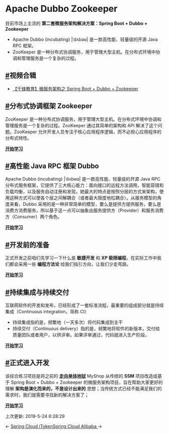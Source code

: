 # Apache Dubbo Zookeeper

目前市场上主流的 **第二套微服务架构解决方案：Spring Boot + Dubbo + Zookeeper**

- Apache Dubbo (incubating) |ˈdʌbəʊ| 是一款高性能、轻量级的开源 Java RPC 框架。
- ZooKeeper 是一种分布式协调服务，用于管理大型主机。在分布式环境中协调和管理服务是一个复杂的过程。

## [#](https://funtl.com/zh/guide/Apache-Dubbo.html#视频合辑)视频合辑

- [【千锋教育】微服务架构之 Spring Boot + Dubbo + Zookeeper](https://www.bilibili.com/video/av35685648)

## [#](https://funtl.com/zh/guide/Apache-Dubbo.html#分布式协调框架-zookeeper)分布式协调框架 Zookeeper

ZooKeeper 是一种分布式协调服务，用于管理大型主机。在分布式环境中协调和管理服务是一个复杂的过程。ZooKeeper 通过其简单的架构和 API 解决了这个问题。ZooKeeper 允许开发人员专注于核心应用程序逻辑，而不必担心应用程序的分布式特性。

[**开始学习**](https://funtl.com/zh/apache-dubbo-zookeeper/)

## [#](https://funtl.com/zh/guide/Apache-Dubbo.html#高性能-java-rpc-框架-dubbo)高性能 Java RPC 框架 Dubbo

Apache Dubbo (incubating) |ˈdʌbəʊ| 是一款高性能、轻量级的开源 Java RPC 分布式服务框架，它提供了三大核心能力：面向接口的远程方法调用，智能容错和负载均衡，以及服务自动注册和发现。她最大的特点是按照分层的方式来架构，使用这种方式可以使各个层之间解耦合（或者最大限度地松耦合）。从服务模型的角度来看，Dubbo 采用的是一种非常简单的模型，要么是提供方提供服务，要么是消费方消费服务，所以基于这一点可以抽象出服务提供方（Provider）和服务消费方（Consumer）两个角色。

[**开始学习**](https://funtl.com/zh/apache-dubbo-rpc/)

## [#](https://funtl.com/zh/guide/Apache-Dubbo.html#开发前的准备)开发前的准备

正式开发之前咱们先学习一下什么是 **敏捷开发** 和 **XP 极限编程**，在实际工作中我们都会采用一些 **编程方法论** 给我们指引方向，让我们少走弯路。

[**开始学习**](https://funtl.com/zh/apache-dubbo-prepare/)

## [#](https://funtl.com/zh/guide/Apache-Dubbo.html#持续集成与持续交付)持续集成与持续交付

互联网软件的开发和发布，已经形成了一套标准流程，最重要的组成部分就是持续集成（Continuous integration，简称 CI）

- 持续集成指的是，频繁地（一天多次）将代码集成到主干
- 持续交付（Continuous delivery）指的是，频繁地将软件的新版本，交付给质量团队或者用户，以供评审。如果评审通过，代码就进入生产阶段。

[**开始学习**](https://funtl.com/zh/apache-dubbo-ci/)

## [#](https://funtl.com/zh/guide/Apache-Dubbo.html#正式进入开发)正式进入开发

该综合练习项目是将之前的 [**走向单体地狱**](https://funtl.com/zh/guide/走向单体地狱.html#走向单体地狱) MyShop 从传统的 **SSM** 项目改造成基于 Spring Boot + Dubbo + Zookeeper 的微服务架构项目，旨在帮助大家更好的理解 **架构是演化而来的，不是设计出来的** 思想；当传统方式已经不能满足我们的需求时，我们就需要寻找新的解决方案了；

[**开始学习**](https://funtl.com/zh/apache-dubbo-codeing/)

上次更新: 2019-5-24 6:28:29

← [Spring Cloud iToken](https://funtl.com/zh/guide/Spring-Cloud-iToken.html)[Spring Cloud Alibaba ](https://funtl.com/zh/guide/Spring-Cloud-Alibaba.html)→